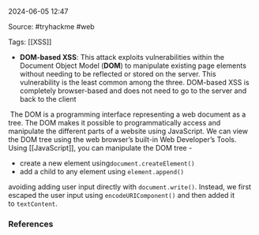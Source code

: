 
2024-06-05 12:47

Source: #tryhackme #web 

Tags: [[XSS]] 

- **DOM-based XSS**: This attack exploits vulnerabilities within the Document Object Model (**DOM**) to manipulate existing page elements without needing to be reflected or stored on the server. This vulnerability is the least common among the three.
DOM-based XSS is completely browser-based and does not need to go to the server and back to the client

 The DOM is a programming interface representing a web document as a tree. The DOM makes it possible to programmatically access and manipulate the different parts of a website using JavaScript.
We can view the DOM tree using the web browser’s built-in Web Developer’s Tools.
Using [[JavaScript]], you can manipulate the DOM tree -
- create a new element using`document.createElement()`
- add a child to any element using `element.append()`

avoiding adding user input directly with `document.write()`. Instead, we first escaped the user input using `encodeURIComponent()` and then added it to `textContent`.


### References

